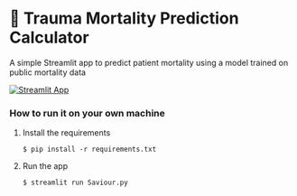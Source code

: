 # 🏥 Trauma Mortality Prediction Calculator

A simple Streamlit app to predict patient mortality using a model trained on public mortality data 

[![Streamlit App](https://static.streamlit.io/badges/streamlit_badge_black_white.svg)](https://trauma-mortality-predicition.streamlit.app/)

### How to run it on your own machine

1. Install the requirements

   ```
   $ pip install -r requirements.txt
   ```

2. Run the app

   ```
   $ streamlit run Saviour.py
   ```
